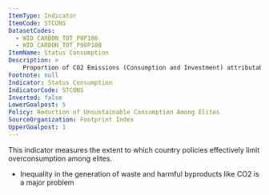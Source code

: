 ```yaml
---
ItemType: Indicator
ItemCode: STCONS
DatasetCodes:
  - WID_CARBON_TOT_P0P100
  - WID_CARBON_TOT_P90P100
ItemName: Status Consumption
Description: >
    Proportion of CO2 Emissions (Consumption and Investment) attributable to the Top 10% of earners.
Footnote: null
Indicator: Status Consumption
IndicatorCode: STCONS
Inverted: false
LowerGoalpost: 5
Policy: Reduction of Unsustainable Consumption Among Elites
SourceOrganization: Footprint Index
UpperGoalpost: 1
---
```

This indicator measures the extent to which country policies effectively limit overconsumption among elites.
- Inequality in the generation of waste and harmful byproducts like CO2 is a major problem
